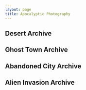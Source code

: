 ```yaml
---
layout: page
title: Apocalyptic Photography
---
```

## Desert Archive
## Ghost Town Archive
## Abandoned City Archive
## Alien Invasion Archive
